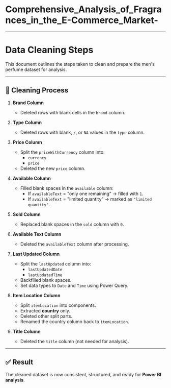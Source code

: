 # Comprehensive_Analysis_of_Fragrances_in_the_E-Commerce_Market-
---
# Data Cleaning Steps

This document outlines the steps taken to clean and prepare the men's perfume dataset for analysis.

---

## 🧹 Cleaning Process

1. **Brand Column**
   - Deleted rows with blank cells in the `brand` column.

2. **Type Column**
   - Deleted rows with blank, `/`, or `NA` values in the `type` column.

3. **Price Column**
   - Split the `priceWithCurrency` column into:
     - `currency`
     - `price`
   - Deleted the new `price` column.

4. **Available Column**
   - Filled blank spaces in the `available` column:
     - If `availableText` = "only one remaining" → filled with `1`.
     - If `availableText` = "limited quantity" → marked as `"limited quantity"`.

5. **Sold Column**
   - Replaced blank spaces in the `sold` column with `0`.

6. **Available Text Column**
   - Deleted the `availableText` column after processing.

7. **Last Updated Column**
   - Split the `lastUpdated` column into:
     - `lastUpdatedDate`
     - `lastUpdatedTime`
   - Backfilled blank spaces.
   - Set data types to `Date` and `Time` using Power Query.

8. **Item Location Column**
   - Split `itemLocation` into components.
   - Extracted **country** only.
   - Deleted other split parts.
   - Renamed the country column back to `itemLocation`.

9. **Title Column**
   - Deleted the `title` column (not needed for analysis).

---

## ✅ Result
The cleaned dataset is now consistent, structured, and ready for **Power BI analysis**.
